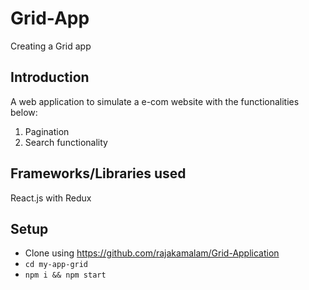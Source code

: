 # Grid-App
Creating a Grid app

## Introduction
A web application to simulate a e-com website with the functionalities below:
1. Pagination
2. Search functionality

## Frameworks/Libraries used
React.js with Redux

## Setup
* Clone using https://github.com/rajakamalam/Grid-Application
* `cd my-app-grid`
* `npm i && npm start`